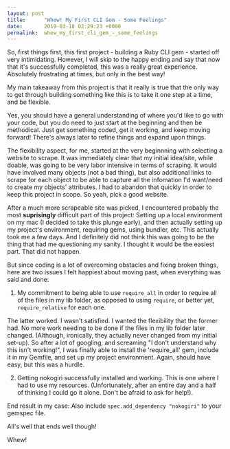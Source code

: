 ```yaml
---
layout: post
title:      "Whew! My First CLI Gem - Some Feelings"
date:       2019-03-18 02:29:23 +0000
permalink:  whew_my_first_cli_gem_-_some_feelings
---
```


So, first things first, this first project - building a Ruby CLI gem - started off very intimidating. However, I will skip to the happy ending and say that now that it's successfully completed, this was a really great experience. Absolutely frustrating at times, but only in the best way!

My main takeaway from this project is that it really is true that the only way to get through building something like this is to take it one step at a time, and be flexible. 

Yes, you should have a general understanding of where you'd like to go with your code, but you do need to just start at the beginning and then be methodical. Just get something coded, get it working, and keep moving forward! There's always later to refine things and expand upon things. 

The flexibility aspect, for me, started at the very beginnning with selecting a website to scrape. It was immediately clear that my initial idea/site, while doable, was going to be very labor intensive in terms of scraping. It would have involved many objects (not a bad thing), but also additional links to scrape for each object to be able to capture all the infomation I'd want/need to create my objects' attributes. I had to abandon that quickly in order to keep this project in scope. So yeah, pick a good website. 

After a much more scrapeable site was picked, I encountered probably the most **suprisingly** difficult part of this project: Setting up a local environment on my mac (I decided to take this plunge early), and then actually setting up my project's environment, requiring gems, using bundler, etc. This actually took me a few days. And I definitely did not think this was going to be the thing that had me questioning my sanity. I thought it would be the easiest part. That did not happen.

But since coding is a lot of overcoming obstacles and fixing broken things, here are two issues I felt happiest about moving past, when everything was said and done:

1. My commitment to being able to use `require_all` in order to require all of the files in my lib folder, as opposed to using `require`, or better yet, `require_relative` for each one. 

The latter worked. I wasn't satisfied. I wanted the flexibility that the former had. No more work needing to be done if the files in my lib folder later changed. (Although, ironically, they actually never changed from my initial set-up). So after a lot of googling, and screaming "I don't understand why this isn't working!", I was finally able to install the 'require_all' gem, include it in my Gemfile, and set up my project environment. Again, should have easy, but this was a hurdle. 

2. Getting nokogiri successfully installed and working. This is one where I had to use my resources. (Unfortunately, after an entire day and a half  of thinking I could go it alone. Don't be afraid to ask for help!). 

End result in my case: Also include `spec.add_dependency "nokogiri"` to your gemspec file. 

All's well that ends well though!

Whew!


